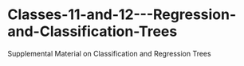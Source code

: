 # Classes-11-and-12---Regression-and-Classification-Trees
Supplemental Material on Classification and Regression Trees
